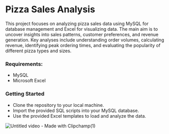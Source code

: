 # Pizza Sales Analysis

This project focuses on analyzing pizza sales data using MySQL for database management and Excel for visualizing data. The main aim is to uncover insights into sales patterns, customer preferences, and revenue generation. Key analyses include understanding order volumes, calculating revenue, identifying peak ordering times, and evaluating the popularity of different pizza types and sizes.

### Requirements:

- MySQL
- Microsoft Excel

### Getting Started

- Clone the repository to your local machine.
- Import the provided SQL scripts into your MySQL database.
- Use the provided Excel templates to load and analyze the data.



![Untitled video - Made with Clipchamp(1)](https://github.com/anuragpras/pizza-sales-analysis/assets/123822254/3e878d40-56be-411f-b9a6-c3ce08f625bc)
